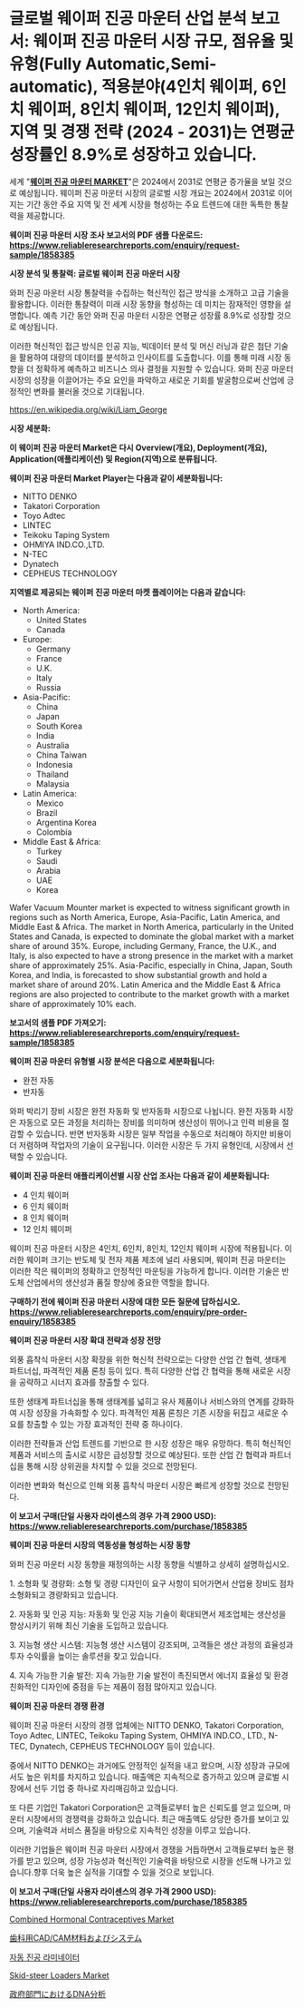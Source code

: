 <p><h1>글로벌 웨이퍼 진공 마운터 산업 분석 보고서: 웨이퍼 진공 마운터 시장 규모, 점유율 및 유형(Fully Automatic,Semi-automatic), 적용분야(4인치 웨이퍼, 6인치 웨이퍼, 8인치 웨이퍼, 12인치 웨이퍼), 지역 및 경쟁 전략 (2024 - 2031)는 연평균 성장률인 8.9%로 성장하고 있습니다.</h1></p><p>세계 "<strong><a href="https://www.reliableresearchreports.com/wafer-vacuum-mounter-r1858385">웨이퍼 진공 마운터 MARKET</a></strong>"은 2024에서 2031로 연평균 증가율을 보일 것으로 예상됩니다. 웨이퍼 진공 마운터 시장의 글로벌 시장 개요는 2024에서 2031로 이어지는 기간 동안 주요 지역 및 전 세계 시장을 형성하는 주요 트렌드에 대한 독특한 통찰력을 제공합니다.</p>
<p><strong>웨이퍼 진공 마운터 시장 조사 보고서의 PDF 샘플 다운로드: <a href="https://www.reliableresearchreports.com/enquiry/request-sample/1858385">https://www.reliableresearchreports.com/enquiry/request-sample/1858385</a></strong></p>
<p><strong>시장 분석 및 통찰력: 글로벌 웨이퍼 진공 마운터 시장</strong></p>
<p><p>와퍼 진공 마운터 시장 통찰력을 수집하는 혁신적인 접근 방식을 소개하고 고급 기술을 활용합니다. 이러한 통찰력이 미래 시장 동향을 형성하는 데 미치는 잠재적인 영향을 설명합니다. 예측 기간 동안 와퍼 진공 마운터 시장은 연평균 성장률 8.9%로 성장할 것으로 예상됩니다.</p><p>이러한 혁신적인 접근 방식은 인공 지능, 빅데이터 분석 및 머신 러닝과 같은 첨단 기술을 활용하여 대량의 데이터를 분석하고 인사이트를 도출합니다. 이를 통해 미래 시장 동향을 더 정확하게 예측하고 비즈니스 의사 결정을 지원할 수 있습니다. 와퍼 진공 마운터 시장의 성장을 이끌어가는 주요 요인을 파악하고 새로운 기회를 발굴함으로써 산업에 긍정적인 변화를 불러올 것으로 기대됩니다.</p></p>
<p><a href="%7CAUTHORITHY_DOMAIN_URL%7C">https://en.wikipedia.org/wiki/Liam_George</a></p>
<p><strong>시장 세분화:</strong></p>
<p><strong>이 웨이퍼 진공 마운터 Market은 다시 Overview(개요), Deployment(개요), Application(애플리케이션) 및 Region(지역)으로 분류됩니다.</strong></p>
<p><strong>웨이퍼 진공 마운터 Market Player는 다음과 같이 세분화됩니다:</strong></p>
<p><ul><li>NITTO DENKO</li><li>Takatori Corporation</li><li>Toyo Adtec</li><li>LINTEC</li><li>Teikoku Taping System</li><li>OHMIYA IND.CO.,LTD.</li><li>N-TEC</li><li>Dynatech</li><li>CEPHEUS TECHNOLOGY</li></ul></p>
<p><strong>지역별로 제공되는 웨이퍼 진공 마운터 마켓 플레이어는 다음과 같습니다:</strong></p>
<p><ul>
    <li>
        North America:
        <ul>
            <li>United States</li>
            <li>Canada</li>
        </ul>
    </li>
    <li>
        Europe:
        <ul>
            <li>Germany</li>
            <li>France</li>
            <li>U.K.</li>
            <li>Italy</li>
            <li>Russia</li>
        </ul>
    </li>
    <li>
        Asia-Pacific:
        <ul>
            <li>China</li>
            <li>Japan</li>
            <li>South Korea</li>
            <li>India</li>
            <li>Australia</li>
            <li>China Taiwan</li>
            <li>Indonesia</li>
            <li>Thailand</li>
            <li>Malaysia</li>
        </ul>
    </li>
    <li>
        Latin America:
        <ul>
            <li>Mexico</li>
            <li>Brazil</li>
            <li>Argentina Korea</li>
            <li>Colombia</li>
        </ul>
    </li>
    <li>
        Middle East & Africa:
        <ul>
            <li>Turkey</li>
            <li>Saudi</li>
            <li>Arabia</li>
            <li>UAE</li>
            <li>Korea</li>
        </ul>
    </li>
    </ul></p>
<p><p>Wafer Vacuum Mounter market is expected to witness significant growth in regions such as North America, Europe, Asia-Pacific, Latin America, and Middle East & Africa. The market in North America, particularly in the United States and Canada, is expected to dominate the global market with a market share of around 35%. Europe, including Germany, France, the U.K., and Italy, is also expected to have a strong presence in the market with a market share of approximately 25%. Asia-Pacific, especially in China, Japan, South Korea, and India, is forecasted to show substantial growth and hold a market share of around 20%. Latin America and the Middle East & Africa regions are also projected to contribute to the market growth with a market share of approximately 10% each.</p></p>
<p><strong>보고서의 샘플 PDF 가져오기: <a href="https://www.reliableresearchreports.com/enquiry/request-sample/1858385">https://www.reliableresearchreports.com/enquiry/request-sample/1858385</a></strong></p>
<p><strong>웨이퍼 진공 마운터 유형별 시장 분석은 다음으로 세분화됩니다:</strong></p>
<p><ul><li>완전 자동</li><li>반자동</li></ul></p>
<p><p>와퍼 박리기 장비 시장은 완전 자동화 및 반자동화 시장으로 나뉩니다. 완전 자동화 시장은 자동으로 모든 과정을 처리하는 장비를 의미하며 생산성이 뛰어나고 인력 비용을 절감할 수 있습니다. 반면 반자동화 시장은 일부 작업을 수동으로 처리해야 하지만 비용이 더 저렴하며 작업자의 기술이 요구됩니다. 이러한 시장은 두 가지 유형인데, 시장에서 선택할 수 있습니다.</p></p>
<p><strong>웨이퍼 진공 마운터 애플리케이션별 시장 산업 조사는 다음과 같이 세분화됩니다:</strong></p>
<p><ul><li>4 인치 웨이퍼</li><li>6 인치 웨이퍼</li><li>8 인치 웨이퍼</li><li>12 인치 웨이퍼</li></ul></p>
<p><p>웨이퍼 진공 마운터 시장은 4인치, 6인치, 8인치, 12인치 웨이퍼 시장에 적용됩니다. 이러한 웨이퍼 크기는 반도체 및 전자 제품 제조에 널리 사용되며, 웨이퍼 진공 마운터는 이러한 작은 웨이퍼의 정확하고 안정적인 마운팅을 가능하게 합니다. 이러한 기술은 반도체 산업에서의 생산성과 품질 향상에 중요한 역할을 합니다.</p></p>
<p><strong>구매하기 전에 웨이퍼 진공 마운터 시장에 대한 모든 질문에 답하십시오. <a href="https://www.reliableresearchreports.com/enquiry/pre-order-enquiry/1858385">https://www.reliableresearchreports.com/enquiry/pre-order-enquiry/1858385</a></strong></p>
<p><strong>웨이퍼 진공 마운터 시장 확대 전략과 성장 전망</strong></p>
<p><p>외풍 흡착식 마운터 시장 확장을 위한 혁신적 전략으로는 다양한 산업 간 협력, 생태계 파트너십, 파격적인 제품 론칭 등이 있다. 특히 다양한 산업 간 협력을 통해 새로운 시장을 공략하고 시너지 효과를 창출할 수 있다. </p><p>또한 생태계 파트너십을 통해 생태계를 넓히고 유사 제품이나 서비스와의 연계를 강화하여 시장 성장을 가속화할 수 있다. 파격적인 제품 론칭은 기존 시장을 뒤집고 새로운 수요를 창출할 수 있는 가장 효과적인 전략 중 하나이다. </p><p>이러한 전략들과 산업 트렌드를 기반으로 한 시장 성장은 매우 유망하다. 특히 혁신적인 제품과 서비스의 출시로 시장은 급성장할 것으로 예상된다. 또한 산업 간 협력과 파트너십을 통해 시장 상위권을 차지할 수 있을 것으로 전망된다. </p><p>이러한 변화와 혁신으로 인해 외풍 흡착식 마운터 시장은 빠르게 성장할 것으로 전망된다.</p></p>
<p><strong>이 보고서 구매(단일 사용자 라이센스의 경우 가격 2900 USD): <a href="https://www.reliableresearchreports.com/purchase/1858385">https://www.reliableresearchreports.com/purchase/1858385</a></strong></p>
<p><strong>웨이퍼 진공 마운터 시장의 역동성을 형성하는 시장 동향</strong></p>
<p><p>와퍼 진공 마운터 시장 동향을 재정의하는 시장 동향을 식별하고 상세히 설명하십시오.</p><p>1. 소형화 및 경량화: 소형 및 경량 디자인이 요구 사항이 되어가면서 산업용 장비도 점차 소형화되고 경량화되고 있습니다.</p><p>2. 자동화 및 인공 지능: 자동화 및 인공 지능 기술이 확대되면서 제조업체는 생산성을 향상시키기 위해 최신 기술을 도입하고 있습니다.</p><p>3. 지능형 생산 시스템: 지능형 생산 시스템이 강조되며, 고객들은 생산 과정의 효율성과 투자 수익률을 높이는 솔루션을 찾고 있습니다.</p><p>4. 지속 가능한 기술 발전: 지속 가능한 기술 발전이 촉진되면서 에너지 효율성 및 환경 친화적인 디자인에 중점을 두는 제품이 점점 많아지고 있습니다.</p></p>
<p><strong>웨이퍼 진공 마운터 경쟁 환경</strong></p>
<p><p>웨이퍼 진공 마운터 시장의 경쟁 업체에는 NITTO DENKO, Takatori Corporation, Toyo Adtec, LINTEC, Teikoku Taping System, OHMIYA IND.CO., LTD., N-TEC, Dynatech, CEPHEUS TECHNOLOGY 등이 있습니다.</p><p>중에서 NITTO DENKO는 과거에도 안정적인 실적을 내고 왔으며, 시장 성장과 규모에서도 높은 위치를 차지하고 있습니다. 매출액은 지속적으로 증가하고 있으며 글로벌 시장에서 선두 기업 중 하나로 자리매김하고 있습니다.</p><p>또 다른 기업인 Takatori Corporation은 고객들로부터 높은 신뢰도를 얻고 있으며, 마운터 시장에서의 경쟁력을 강화하고 있습니다. 최근 매출액도 상당한 증가를 보이고 있으며, 기술력과 서비스 품질을 바탕으로 지속적인 성장을 이루고 있습니다.</p><p>이러한 기업들은 웨이퍼 진공 마운터 시장에서 경쟁을 거듭하면서 고객들로부터 높은 평가를 받고 있으며, 성장 가능성과 혁신적인 기술력을 바탕으로 시장을 선도해 나가고 있습니다.향후 더욱 높은 실적을 기대할 수 있을 것으로 보입니다.</p></p>
<p><strong>이 보고서 구매(단일 사용자 라이센스의 경우 가격 2900 USD): <a href="https://www.reliableresearchreports.com/purchase/1858385">https://www.reliableresearchreports.com/purchase/1858385</a></strong></p>
<p><p><a href="https://issuu.com/reportprime-2/docs/combined-hormonal-contraceptives-ma_5985d97163e9f2">Combined Hormonal Contraceptives Market</a></p><p><a href="https://medium.com/@marcus7cekruer/%E6%AD%AF%E7%A7%91cad-cam%E6%9D%90%E6%96%99-%E3%82%B7%E3%82%B9%E3%83%86%E3%83%A0%E5%B8%82%E5%A0%B4%E6%8C%87%E6%A8%99-%E5%B8%82%E5%A0%B4%E8%A6%8F%E6%A8%A1-%E5%9C%B0%E5%9F%9F%E5%88%A5%E5%88%86%E6%9E%90-%E5%B8%82%E5%A0%B4%E3%83%97%E3%83%AC%E3%83%BC%E3%83%A4%E3%83%BC%E5%88%86%E6%9E%90-%E5%8F%8A%E3%81%B3%E4%BA%88%E6%B8%AC-2024%E5%B9%B4-2031%E5%B9%B4-5fd09c28053b">歯科用CAD/CAM材料およびシステム</a></p><p><a href="https://github.com/sougarounis/Market-Research-Report-List-6/blob/main/1880796108237.md">자동 진공 라미네이터</a></p><p><a href="https://github.com/RichRobinson5/Market-Research-Report-List-6/blob/main/skid-steer-loaders-market.md">Skid-steer Loaders Market</a></p><p><a href="https://medium.com/@novastamm2023/%E6%94%BF%E5%BA%9C%E9%83%A8%E9%96%80%E5%B8%82%E5%A0%B4%E3%81%AB%E3%81%8A%E3%81%91%E3%82%8Bdna%E8%A7%A3%E6%9E%90-%E3%82%B0%E3%83%AD%E3%83%BC%E3%83%90%E3%83%AB%E3%81%8A%E3%82%88%E3%81%B3%E5%9C%B0%E5%9F%9F%E7%9A%84%E5%88%86%E6%9E%90-%E5%9C%B0%E5%9F%9F-%E5%9B%BD%E3%83%AC%E3%83%99%E3%83%AB%E5%88%86%E6%9E%90-%E7%AB%B6%E4%BA%89%E7%92%B0%E5%A2%83%E3%81%AB%E7%84%A6%E7%82%B9%E3%82%92%E5%BD%93%E3%81%A6%E3%82%8B-84a8fdef3825">政府部門におけるDNA分析</a></p></p>